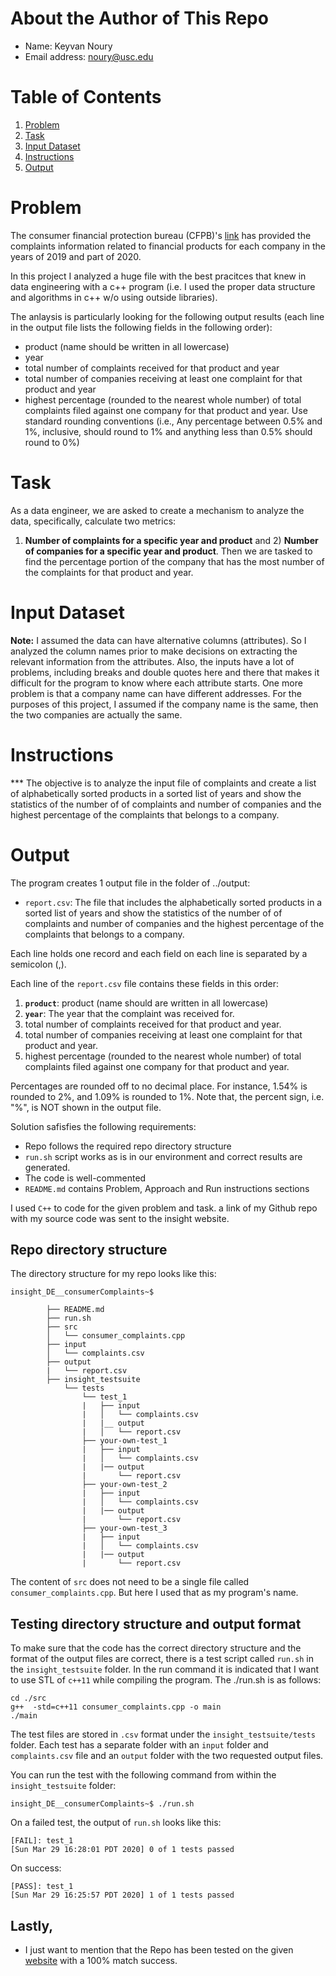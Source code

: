 # About the Author of This Repo
* Name: Keyvan Noury
* Email address: noury@usc.edu

# Table of Contents
1. [Problem](README.md#problem)
2. [Task](README.md#task)
3. [Input Dataset](README.md#input-dataset)
4. [Instructions](README.md#instructions)
5. [Output](README.md#output)


# Problem
The consumer financial protection bureau (CFPB)'s <a href="https://cfpb.github.io/api/ccdb/fields.html" rel="nofollow">link</a> has provided the complaints information related to financial products for each company in the years of 2019 and part of 2020.
 
In this project I analyzed a huge file with the best pracitces that knew in data engineering with a c++ program (i.e. I used the proper data structure and algorithms in c++ w/o using outside libraries).

The anlaysis is particularly looking for the following output results
(each line in the output file lists the following fields in the following order):
* product (name should be written in all lowercase)
* year
* total number of complaints received for that product and year
* total number of companies receiving at least one complaint for that product and year
* highest percentage (rounded to the nearest whole number) of total complaints filed against one company for that product and year. Use standard rounding conventions (i.e., Any percentage between 0.5% and 1%, inclusive, should round to 1% and anything less than 0.5% should round to 0%)


# Task
As a data engineer, we are asked to create a mechanism to analyze the data, specifically, calculate two metrics: 
1) **Number of complaints for a specific year and product** and 2) **Number of companies for a specific year and product**.
Then we are tasked to find the percentage portion of the company that has the most number of the complaints for that product and year.

# Input Dataset
**Note:** I assumed the data can have alternative columns (attributes). 
So I analyzed the column names prior to make decisions on extracting the relevant information from the attributes.
Also, the inputs have a lot of problems, including breaks and double quotes here and there that makes it difficult for the program to know where each attribute starts.
One more problem is that a company name can have different addresses. For the purposes of this project, I assumed if the company name is the same, then the two companies are actually the same.

# Instructions
*** The objective is to analyze the input file of complaints and create a list of alphabetically sorted products in a sorted list of years and show the statistics of the number of 
of complaints and number of companies and the highest percentage of the complaints that belongs to a company.

# Output 
The program creates 1 output file in the folder of ../output:
* `report.csv`: The file that includes the alphabetically sorted products in a sorted list of years and show the statistics of the number of 
of complaints and number of companies and the highest percentage of the complaints that belongs to a company.

Each line holds one record and each field on each line is separated by a semicolon (,).

Each line of the `report.csv` file contains these fields in this order:
1. __`product`__:  product (name should are written in all lowercase)
2. __`year`__: The year that the complaint was received for.
3. total number of complaints received for that product and year.
4. total number of companies receiving at least one complaint for that product and year.
5. highest percentage (rounded to the nearest whole number) of total complaints filed against one company for that product and year.

Percentages are rounded off to no decimal place. For instance, 1.54% is rounded to 2%, and 1.09% is rounded to 1%. 
Note that, the percent sign, i.e. "%", is NOT shown in the output file.

Solution safisfies the following requirements:
* Repo follows the required repo directory structure
* `run.sh` script works as is in our environment and correct results are generated.
* The code is well-commented
* `README.md` contains Problem, Approach and Run instructions sections

I used `C++` to code for the given problem and task.
a link of my Github repo with my source code was sent to the insight website.


## Repo directory structure
The directory structure for my repo looks like this:
```
insight_DE__consumerComplaints~$

		├── README.md
		├── run.sh
		├── src
		│   └── consumer_complaints.cpp
		├── input
		│   └── complaints.csv
		├── output
		|   └── report.csv
		├── insight_testsuite
			└── tests
				└── test_1
				|   ├── input
				|   │   └── complaints.csv
				|   |__ output
				|   │   └── report.csv
				├── your-own-test_1
				|	├── input
				|	│   └── complaints.csv
				|	|── output
				|		└── report.csv
				├── your-own-test_2
				|	├── input
				|	│   └── complaints.csv
				|	|── output
				|		└── report.csv
				├── your-own-test_3
				|	├── input
				|	│   └── complaints.csv
				|	|── output
				|		└── report.csv
```
The content of `src` does not need to be a single file called `consumer_complaints.cpp`. But here I used that as my program's name.

## Testing directory structure and output format

To make sure that the code has the correct directory structure and the format of the output files are correct, there is a test script called `run.sh` in the `insight_testsuite` folder.
In the run command it is indicated that I want to use STL of ```c++11``` while compiling the program. The ./run.sh is as follows:
```
cd ./src
g++  -std=c++11 consumer_complaints.cpp -o main
./main
```

The test files are stored in `.csv` format under the `insight_testsuite/tests` folder. Each test has a separate folder with an `input` folder and `complaints.csv` file and an `output` folder with the two requested output files.

You can run the test with the following command from within the `insight_testsuite` folder:

    insight_DE__consumerComplaints~$ ./run.sh 

On a failed test, the output of `run.sh` looks like this:

    [FAIL]: test_1
    [Sun Mar 29 16:28:01 PDT 2020] 0 of 1 tests passed

On success:

    [PASS]: test_1
    [Sun Mar 29 16:25:57 PDT 2020] 1 of 1 tests passed

## Lastly,
* I just want to mention that the Repo has been tested on the given <a href="https://insight-cc-submission.com/test-my-repo-link" rel="nofollow">website</a> with a 100% match success.
